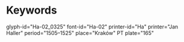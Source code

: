 # Keywords
glyph-id="Ha-02_0325"
font-id="Ha-02"
printer-id="Ha"
printer="Jan Haller"
period="1505–1525"
place="Kraków"
PT plate="165"
